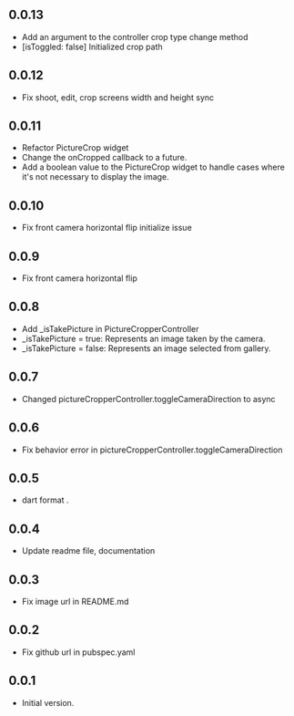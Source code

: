 ## 0.0.13
- Add an argument to the controller crop type change method
- [isToggled: false] Initialized crop path

## 0.0.12
- Fix shoot, edit, crop screens width and height sync

## 0.0.11
- Refactor PictureCrop widget
- Change the onCropped callback to a future.
- Add a boolean value to the PictureCrop widget to handle cases where it's not necessary to display the image.

## 0.0.10
- Fix front camera horizontal flip initialize issue

## 0.0.9
- Fix front camera horizontal flip

## 0.0.8
- Add _isTakePicture in PictureCropperController
- _isTakePicture = true: Represents an image taken by the camera.
- _isTakePicture = false: Represents an image selected from gallery.

## 0.0.7
- Changed pictureCropperController.toggleCameraDirection to async

## 0.0.6
- Fix behavior error in pictureCropperController.toggleCameraDirection

## 0.0.5
-  dart format .

## 0.0.4
-  Update readme file, documentation

## 0.0.3
- Fix image url in README.md

## 0.0.2
- Fix github url in pubspec.yaml

## 0.0.1
- Initial version.
